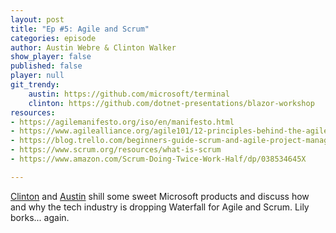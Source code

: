 ```yaml
---
layout: post
title: "Ep #5: Agile and Scrum"
categories: episode
author: Austin Webre & Clinton Walker
show_player: false
published: false
player: null
git_trendy:
    austin: https://github.com/microsoft/terminal
    clinton: https://github.com/dotnet-presentations/blazor-workshop
resources:
- https://agilemanifesto.org/iso/en/manifesto.html
- https://www.agilealliance.org/agile101/12-principles-behind-the-agile-manifesto/
- https://blog.trello.com/beginners-guide-scrum-and-agile-project-management
- https://www.scrum.org/resources/what-is-scrum
- https://www.amazon.com/Scrum-Doing-Twice-Work-Half/dp/038534645X

---
```

[Clinton](https://twitter.com/clintonjwalker) and [Austin](https://twitter.com/austinwebre) shill some sweet Microsoft products and discuss how and why the tech industry is dropping Waterfall for Agile and Scrum. Lily borks... again. 
